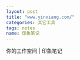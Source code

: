 ```yaml
---
layout: post
title: "www.yinxiang.com/"
categories: 其它工具
tags: notes
name: 印象笔记
---
```

你的工作空间 | 印象笔记
<!--break-->
